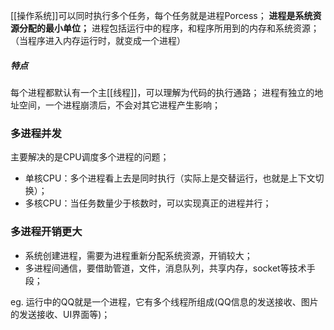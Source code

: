 [[操作系统]]可以同时执行多个任务，每个任务就是进程Porcess；
**进程是系统资源分配的最小单位；**
进程包括运行中的程序，和程序所用到的内存和系统资源；（当程序进入内存运行时，就变成一个进程）
##### 特点
每个进程都默认有一个主[[线程]]，可以理解为代码的执行通路；
进程有独立的地址空间，一个进程崩溃后，不会对其它进程产生影响；
### 多进程并发
主要解决的是CPU调度多个进程的问题；
-   单核CPU：多个进程看上去是同时执行（实际上是交替运行，也就是上下文切换）；
-   多核CPU：当任务数量少于核数时，可以实现真正的进程并行；
### 多进程开销更大
-   系统创建进程，需要为进程重新分配系统资源，开销较大；
-   多进程间通信，要借助管道，文件，消息队列，共享内存，socket等技术手段；



eg. 运行中的QQ就是一个进程，它有多个线程所组成(QQ信息的发送接收、图片的发送接收、UI界面等)；